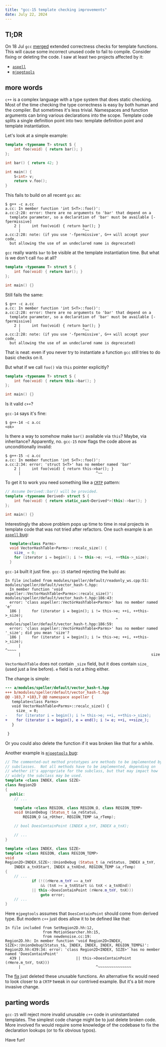 ```yaml
---
title: "gcc-15 template checking improvements"
date: July 22, 2024
---
```


## Tl;DR

On 18 Jul `gcc`
[merged](https://gcc.gnu.org/git/?p=gcc.git;a=commitdiff;h=313afcfdabeab3e6705ac0bd1273627075be0023)
extended correctness checks for template functions. This will cause some
incorrect unused code to fail to compile. Consider fixing or deleting
the code. I saw at least two projects affected by it:

- [`aspell`](https://github.com/GNUAspell/aspell/pull/650)
- [`mjpegtools`](https://sourceforge.net/p/mjpeg/patches/63/)

## more words

`c++` is a complex language with a type system that does static checking.
Most of the time checking the type correctness is easy by both human and
the compiler. But sometimes it's less trivial. Namespaces and function
arguments can bring various declarations into the scope. Template code
splits a single definition point into two: template definition point
and template instantiation.

Let's look at a simple example:

```c++
template <typename T> struct S {
    int foo(void) { return bar(); }
};

int bar() { return 42; }

int main() {
    S<int> v;
    return v.foo();
}
```

This fails to build on all recent `gcc` as:

```
$ g++ -c a.cc
a.cc: In member function 'int S<T>::foo()':
a.cc:2:28: error: there are no arguments to 'bar' that depend on a
  template parameter, so a declaration of 'bar' must be available [-fpermissive]
    2 |     int foo(void) { return bar(); }
      |                            ^~~
a.cc:2:28: note: (if you use '-fpermissive', G++ will accept your code,
  but allowing the use of an undeclared name is deprecated)
```

`gcc` really wants `bar` to be visible at the template instantiation
time. But what is we don't call `foo` at all?

```c++
template <typename T> struct S {
    int foo(void) { return bar(); }
};

int main() {}
```

Still fails the same:

```
$ g++ -c a.cc
a.cc: In member function 'int S<T>::foo()':
a.cc:2:28: error: there are no arguments to 'bar' that depend on a
  template parameter, so a declaration of 'bar' must be available [-fpermissive]
    2 |     int foo(void) { return bar(); }
      |                            ^~~
a.cc:2:28: note: (if you use '-fpermissive', G++ will accept your code,
  but allowing the use of an undeclared name is deprecated)
```

That is neat: even if you never try to instantiate a function `gcc`
still tries to do basic checks on it.

But what if we call `foo()` via `this` pointer explicitly?

```c++
template <typename T> struct S {
    int foo(void) { return this->bar(); }
};

int main() {}
```

Is it valid `c++`?

`gcc-14` says it's fine:

```
$ g++-14 -c a.cc
<ok>
```

Is there a way to somehow make `bar()` available via `this`? Maybe, via
inheritance? Apparently, no. `gcc-15` now flags the code above as
unconditionally invalid:

```
$ g++-15 -c a.cc
a.cc: In member function 'int S<T>::foo()':
a.cc:2:34: error: 'struct S<T>' has no member named 'bar'
    2 |     int foo(void) { return this->bar(); }
      |                                  ^~~
```

To get it to work you need something like a
[`CRTP`](https://en.wikipedia.org/wiki/Curiously_recurring_template_pattern#Static_polymorphism)
pattern:

```c++
// Assume Derived::bar() will be provided.
template <typename Derived> struct S {
    int foo(void) { return static_cast<Derived*>(this)->bar(); }
};

int main() {}
```

Interestingly the above problem pops up time to time in real projects in
template code that was not tried after refactors. One such example is an
[`aspell` bug](https://github.com/GNUAspell/aspell/pull/650):

```c++
  template<class Parms>
  void VectorHashTable<Parms>::recalc_size() {
    size_ = 0;
    for (iterator i = begin(); i != this->e; ++i, ++this->_size);
  }
```

`gcc-14` built it just fine. `gcc-15` started rejecting the build as:

```
In file included from modules/speller/default/readonly_ws.cpp:51:
modules/speller/default/vector_hash-t.hpp:
  In member function 'void aspeller::VectorHashTable<Parms>::recalc_size()':
modules/speller/default/vector_hash-t.hpp:186:43:
  error: 'class aspeller::VectorHashTable<Parms>' has no member named 'e'
  186 |     for (iterator i = begin(); i != this->e; ++i, ++this->_size);
      |                                           ^
modules/speller/default/vector_hash-t.hpp:186:59:
  error: 'class aspeller::VectorHashTable<Parms>' has no member named '_size'; did you mean 'size'?
  186 |     for (iterator i = begin(); i != this->e; ++i, ++this->_size);
      |                                                           ^~~~~
      |                                                           size
```

`VectorHashTable` does not contain `_size` field, but it does contain
`size_` (used just a line before). `e` field is not a thing either.

The change is simple:


```diff
--- a/modules/speller/default/vector_hash-t.hpp
+++ b/modules/speller/default/vector_hash-t.hpp
@@ -183,7 +183,7 @@ namespace aspeller {
   template<class Parms>
   void VectorHashTable<Parms>::recalc_size() {
     size_ = 0;
-    for (iterator i = begin(); i != this->e; ++i, ++this->_size);
+    for (iterator i = begin(), e = end(); i != e; ++i, ++size_);
   }

 }
```

Or you could also delete the function if it was broken like that for a
while.

Another example is [`mjpegtools` bug](https://sourceforge.net/p/mjpeg/patches/63/):

```c++
// The commented-out method prototypes are methods to be implemented by
// subclasses.  Not all methods have to be implemented, depending on
// whether it's appropriate for the subclass, but that may impact how
// widely the subclass may be used.
template <class INDEX, class SIZE>
class Region2D
{
  public:
    // ...

    template <class REGION, class REGION_O, class REGION_TEMP>
    void UnionDebug (Status_t &a_reStatus,
        REGION_O &a_rOther, REGION_TEMP &a_rTemp);

    // bool DoesContainPoint (INDEX a_tnY, INDEX a_tnX);

    // ...
}

template <class INDEX, class SIZE>
template <class REGION, class REGION_TEMP>
void
Region2D<INDEX,SIZE>::UnionDebug (Status_t &a_reStatus, INDEX a_tnY,
    INDEX a_tnXStart, INDEX a_tnXEnd, REGION_TEMP &a_rTemp)
{
    // ...
            if (!((rHere.m_tnY == a_tnY
                && (tnX >= a_tnXStart && tnX < a_tnXEnd))
            || this->DoesContainPoint (rHere.m_tnY, tnX)))
                goto error;
    // ...
}
```

Here `mjpegtools` assumes that `DoesContainPoint` should come from
derived type. But modern `c++` just does allow it to be defined like that:

```
In file included from SetRegion2D.hh:12,
                 from MotionSearcher.hh:15,
                 from newdenoise.cc:19:
Region2D.hh: In member function 'void Region2D<INDEX, SIZE>::UnionDebug(Status_t&, INDEX, INDEX, INDEX, REGION_TEMP&)':
Region2D.hh:439:34: error: 'class Region2D<INDEX, SIZE>' has no member named 'DoesContainPoint'
  439 |                         || this->DoesContainPoint (rHere.m_tnY, tnX)))
      |                                  ^~~~~~~~~~~~~~~~
```

The [fix](https://sourceforge.net/p/mjpeg/Code/3513/) just deleted these
unusable functions. An alternative fix would need to look closer to a
`CRTP` tweak in our contrived example. But it's a bit more invasive change.

## parting words

`gcc-15` will reject more invalid unusable `c++` code in uninstantiated
templates. The simplest code change might be to just delete broken code.
More involved fix would require some knowledge of the codebase to fix
the declaration lookups (or to fix obvious typos).

Have fun!
